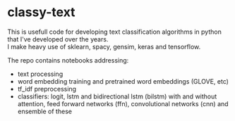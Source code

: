 # classy-text

This is usefull code for developing text classification algorithms in python that I've developed over the years.  
I make heavy use of sklearn, spacy, gensim, keras and tensorflow.

The repo contains notebooks addressing:
- text processing
- word embedding training and pretrained word embeddings (GLOVE, etc) 
- tf_idf preprocessing 
- classifiers: logit, lstm and bidirectional lstm (bilstm) with and without attention, feed forward networks (ffn), convolutional networks (cnn) and ensemble of these
